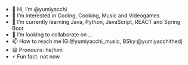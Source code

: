 - 👋 Hi, I’m @yumiyacchi
- 👀 I’m interested in Coding, Cooking, Music and Videogames
- 🌱 I’m currently learning Java, Python, JavaScript, REACT and Spring Boot
- 💞️ I’m looking to collaborate on ...
- 📫 How to reach me IG:@yumiyacchi_music, BSky:@yumiyacchithedj
- 😄 Pronouns: he/him
- ⚡ Fun fact: not now 

<!---
yumiyacchi/yumiyacchi is a ✨ special ✨ repository because its `README.md` (this file) appears on your GitHub profile.
You can click the Preview link to take a look at your changes.
--->
